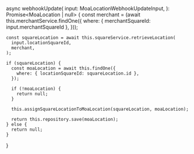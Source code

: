 async webhookUpdate(
input: MoaLocationWebhookUpdateInput,
): Promise<MoaLocation | null> {
const merchant = (await this.merchantService.findOne({
where: { merchantSquareId: input.merchantSquareId },
}));

    const squareLocation = await this.squareService.retrieveLocation(
      input.locationSquareId,
      merchant,
    );

    if (squareLocation) {
      const moaLocation = await this.findOne({
        where: { locationSquareId: squareLocation.id },
      });

      if (!moaLocation) {
        return null;
      }

      this.assignSquareLocationToMoaLocation(squareLocation, moaLocation);

      return this.repository.save(moaLocation);
    } else {
      return null;
    }

}
